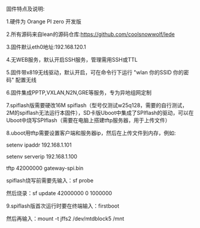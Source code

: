 固件特点及说明:

1.硬件为 Orange PI zero 开发版

2.所有源码来自lean的源码仓库:https://github.com/coolsnowwolf/lede

3.固件默认eth0地址:192.168.120.1

4.无WEB服务，默认开启SSH服务，管理需用SSH或TTL

5.固件带x819无线驱动，默认开启，可在命令行下运行 "wlan 你的SSID 你的密码" 配置无线

6.固件集成PPTP,VXLAN,N2N,GRE等服务，专为异地组网定制

7.spiflash版需要硬改16M spiflash（型号仅测试w25q128，需要的自行测试，2M的spiflash无法运行本固件），SD卡版Uboot中集成了SPIflash的驱动，可以在Uboot中烧写SPIflash（需要在电脑上搭建tftp服务器，用于上传文件）

8.uboot用tftp需要设置客户端和服务器ip，然后在上传文件到内存，例如:

setenv ipaddr 192.168.1.101

setenv serverip 192.168.1.100

tftp 42000000 gateway-spi.bin

spiflash烧写前需要先输入：sf probe

然后烧录：sf update 42000000 0 1000000

9.spiflash版首次运行时要在终端输入：firstboot

然后再输入：mount -t jffs2 /dev/mtdblock5 /mnt
